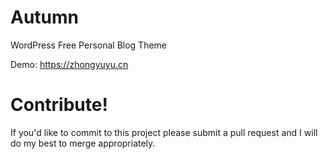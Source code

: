 # Autumn
WordPress Free Personal Blog Theme

Demo: https://zhongyuyu.cn

# Contribute!

If you'd like to commit to this project please submit a pull request and I will do my best to merge appropriately.
